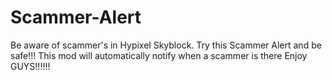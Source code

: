 # Scammer-Alert
Be aware of scammer's in Hypixel Skyblock. Try this Scammer Alert and be safe!!!
This mod will automatically notify when a scammer is there
Enjoy GUYS!!!!!!

